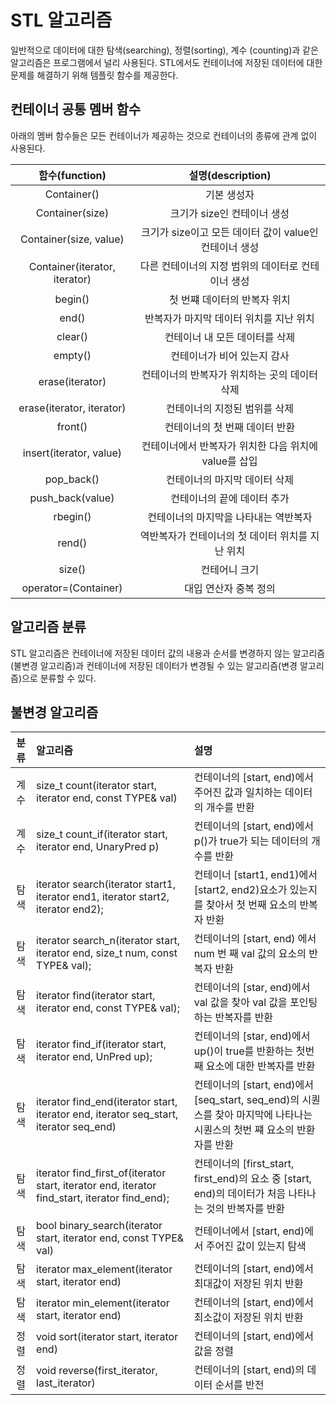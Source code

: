# STL 알고리즘

일반적으로 데이터에 대한 탐색(searching), 정렬(sorting), 계수 (counting)과 같은 알고리즘은 프로그램에서 널리 사용된다. 
STL에서도 컨테이너에 저장된 데이터에 대한 문제를 해결하기 위해 템플릿 함수를 제공한다.  

## 컨테이너 공통 멤버 함수

아래의 멤버 함수들은 모든 컨테이너가 제공하는 것으로 컨테이너의 종류에 관계 없이 사용된다. 

|함수(function) | 설명(description) |
|:----:|:----:|
| Container() | 기본 생성자 |
| Container(size) | 크기가 size인 컨테이너 생성 |
| Container(size, value) | 크기가 size이고 모든 데이터 값이 value인 컨테이너 생성 |
| Container(iterator, iterator) | 다른 컨테이너의 지정 범위의 데이터로 컨테이너 생성 |
| begin() | 첫 번쨰 데이터의 반복자 위치 |
| end() | 반복자가 마지막 데이터 위치를 지난 위치 |
| clear() | 컨테이너 내 모든 데이터를 삭제 | 
| empty() | 컨테이너가 비어 있는지 감사 |
| erase(iterator) | 컨테이너의 반복자가 위치하는 곳의 데이터 삭제 | 
| erase(iterator, iterator) | 컨테이너의 지정된 범위를 삭제 |
| front() | 컨테이너의 첫 번째 데이터 반환 |
| insert(iterator, value) | 컨테이너에서 반복자가 위치한 다음 위치에 value를 삽입 |
| pop_back() | 컨테이너의 마지막 데이터 삭제 |
| push_back(value) | 컨테이너의 끝에 데이터 추가 |
| rbegin() | 컨테이너의 마지막을 나타내는 역반복자 |
| rend() | 역반복자가 컨테이너의 첫 데이터 위치를 지난 위치|
| size() | 컨테어니 크기 |
| operator=(Container) | 대입 연산자 중복 정의 |

## 알고리즘 분류

STL 알고리즘은 컨테이너에 저장된 데이터 값의 내용과 순서를 변경하지 않는 알고리즘(불변경 알고리즘)과 컨테이너에 저장된 데이터가 변경될 수 있는
알고리즘(변경 알고리즘)으로 분류할 수 있다. 

## 불변경 알고리즘
| 분류 | 알고리즘 | 설명 |
|:---:|:---|:---|
| 계수 | size_t count(iterator start, iterator end, const TYPE& val) | 컨테이너의 [start, end)에서 주어진 값과 일치하는 데이터의 개수를 반환 |
| 계수 | size_t count_if(iterator start, iterator end, UnaryPred p) | 컨테이너의 [start, end)에서 p()가 true가 되는 데이터의 개수를 반환 |
| 탐색 | iterator search(iterator start1, iterator end1, iterator start2, iterator end2); | 컨테이너 [start1, end1)에서 [start2, end2)요소가 있는지를 찾아서 첫 번째 요소의 반복자 반환 |
| 탐색 | iterator search_n(iterator start, iterator end, size_t num, const TYPE& val); | 컨테이너의 [start, end) 에서 num 번 째 val 값의 요소의 반복자 반환 |
| 탐색 | iterator find(iterator start, iterator end, const TYPE& val); | 컨테이너의 [star, end)에서 val 값을 찾아 val 값을 포인팅하는 반복자를 반환 |
| 탐색 | iterator find_if(iterator start, iterator end, UnPred up); |  컨테이너의 [star, end)에서 up()이 true를 반환하는 첫번 째 요소에 대한 반복자를 반환 |
| 탐색 | iterator find_end(iterator start, iterator end, iterator seq_start, iterator seq_end) | 컨테이너의 [start, end)에서 [seq_start, seq_end)의 시퀀스를 찾아 마지막에 나타나는 시퀀스의 첫번 쨰 요소의 반환자를 반환 |
| 탐색 | iterator find_first_of(iterator start, iterator end, iterator find_start, iterator find_end); | 컨테이너의 [first_start, first_end)의 요소 중 [start, end)의 데이터가 처음 나타나는 것의 반복자를 반환 |
| 탐색 | bool binary_search(iterator start, iterator end, const TYPE& val) | 컨테이너에서 [start, end)에서 주어진 값이 있는지 탐색 | 
| 탐색 | iterator max_element(iterator start, iterator end) | 컨테이너의 [start, end)에서 최대값이 저장된 위치 반환 |
| 탐색 | iterator min_element(iterator start, iterator end) | 컨테이너의 [start, end)에서 최소값이 저장된 위치 반환 |
| 정렬 | void sort(iterator start, iterator end) | 컨테이너의 [start, end)에서 값을 정렬 |
| 정렬 | void reverse(first_iterator, last_iterator) | 컨테이너의 [start, end)의 데이터 순서를 반전 |



